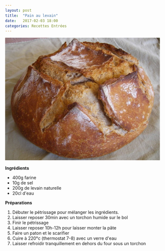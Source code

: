 ```yaml
---
layout: post
title:  "Pain au levain"
date:   2017-02-03 18:00
categories: Recettes Entrées
---
```



![Image](/images/pain-levain.jpg)


**Ingrédients**

* 400g farine
* 10g de sel
* 200g de levain naturelle
* 20cl d'eau

**Préparations**

1. Débuter le pétrissage pour mélanger les ingrédients.
2. Laisser reposer 30min avec un torchon humide sur le bol
3. Finir le pétrissage
4. Laisser reposer 10h-12h pour laisser monter la pâte
5. Faire un paton et le scarifier
6. Cuire à 220°c (thermostat 7-8) avec un verre d'eau
7. Laisser refroidir tranquillement en dehors du four sous un torchon
